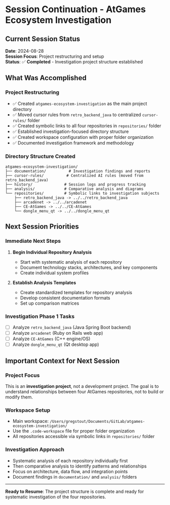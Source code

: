# Session Continuation - AtGames Ecosystem Investigation

## Current Session Status

**Date**: 2024-08-28  
**Session Focus**: Project restructuring and setup  
**Status**: ✅ **Completed** - Investigation project structure established

## What Was Accomplished

### Project Restructuring
- ✅ Created `atgames-ecosystem-investigation` as the main project directory
- ✅ Moved cursor rules from `retro_backend_java` to centralized `cursor-rules/` folder
- ✅ Created symbolic links to all four repositories in `repositories/` folder
- ✅ Established investigation-focused directory structure
- ✅ Created workspace configuration with proper folder organization
- ✅ Documented investigation framework and methodology

### Directory Structure Created
```
atgames-ecosystem-investigation/
├── documentation/          # Investigation findings and reports
├── cursor-rules/          # Centralized AI rules (moved from retro_backend_java)
├── history/              # Session logs and progress tracking
├── analysis/             # Comparative analysis and diagrams
└── repositories/         # Symbolic links to investigation subjects
    ├── retro_backend_java -> ../../retro_backend_java
    ├── arcadenet -> ../../arcadenet
    ├── CE-AtGames -> ../../CE-AtGames
    └── dongle_menu_qt -> ../../dongle_menu_qt
```

## Next Session Priorities

### Immediate Next Steps
1. **Begin Individual Repository Analysis**
   - Start with systematic analysis of each repository
   - Document technology stacks, architectures, and key components
   - Create individual system profiles

2. **Establish Analysis Templates**
   - Create standardized templates for repository analysis
   - Develop consistent documentation formats
   - Set up comparison matrices

### Investigation Phase 1 Tasks
- [ ] Analyze `retro_backend_java` (Java Spring Boot backend)
- [ ] Analyze `arcadenet` (Ruby on Rails web app)  
- [ ] Analyze `CE-AtGames` (C++ engine/OS)
- [ ] Analyze `dongle_menu_qt` (Qt desktop app)

## Important Context for Next Session

### Project Focus
This is an **investigation project**, not a development project. The goal is to understand relationships between four AtGames repositories, not to build or modify them.

### Workspace Setup
- Main workspace: `/Users/gregstout/Documents/GitLab/atgames-ecosystem-investigation/`
- Use the `.code-workspace` file for proper folder organization
- All repositories accessible via symbolic links in `repositories/` folder

### Investigation Approach
- Systematic analysis of each repository individually first
- Then comparative analysis to identify patterns and relationships
- Focus on architecture, data flow, and integration points
- Document findings in `documentation/` and `analysis/` folders

---

**Ready to Resume**: The project structure is complete and ready for systematic investigation of the four repositories.
